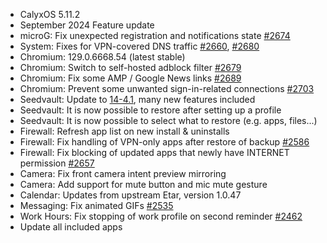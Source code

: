 * CalyxOS 5.11.2
* September 2024 Feature update
* microG: Fix unexpected registration and notifications state [#2674](https://gitlab.com/CalyxOS/calyxos/-/issues/2674)
* System: Fixes for VPN-covered DNS traffic [#2660](https://gitlab.com/CalyxOS/calyxos/-/issues/), [#2680](https://gitlab.com/CalyxOS/calyxos/-/issues/2660)
* Chromium: 129.0.6668.54 (latest stable)
* Chromium: Switch to self-hosted adblock filter [#2679](https://gitlab.com/CalyxOS/calyxos/-/issues/2679)
* Chromium: Fix some AMP / Google News links [#2689](https://gitlab.com/CalyxOS/calyxos/-/issues/2689)
* Chromium: Prevent some unwanted sign-in-related connections [#2703](https://gitlab.com/CalyxOS/calyxos/-/issues/2703)
* Seedvault: Update to [14-4.1](https://github.com/seedvault-app/seedvault/releases/tag/14-4.1), many new features included 
* Seedvault: It is now possible to restore after setting up a profile
* Seedvault: It is now possible to select what to restore (e.g. apps, files...)
* Firewall: Refresh app list on new install & uninstalls
* Firewall: Fix handling of VPN-only apps after restore of backup [#2586](https://gitlab.com/CalyxOS/calyxos/-/issues/2586)
* Firewall: Fix blocking of updated apps that newly have INTERNET permission [#2657](https://gitlab.com/CalyxOS/calyxos/-/issues/2657)
* Camera: Fix front camera intent preview mirroring
* Camera: Add support for mute button and mic mute gesture
* Calendar: Updates from upstream Etar, version 1.0.47
* Messaging: Fix animated GIFs [#2535](https://gitlab.com/CalyxOS/calyxos/-/issues/2535)
* Work Hours: Fix stopping of work profile on second reminder [#2462](https://gitlab.com/CalyxOS/calyxos/-/issues/2462)
* Update all included apps
